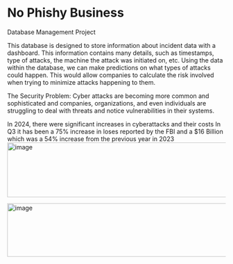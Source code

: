 # No Phishy Business
Database Management Project

This database is designed to store information about incident data with a dashboard. This information contains many details, such as timestamps, type of attacks, the machine the attack was initiated on, etc. Using the data within the database, we can make predictions on what types of attacks could happen. This would allow companies to calculate the risk involved when trying to minimize attacks happening to them.

The Security Problem: Cyber attacks are becoming more common and sophisticated and companies, organizations, and even individuals are struggling to deal with threats and notice vulnerabilities in their systems.


In 2024, there were significant increases in cyberattacks and their costs
In Q3 it has been a 75% increase in loses reported by the FBI and a $16 Billion which was a 54% increase from the previous year in 2023
<img width="2151" height="126" alt="image" src="https://github.com/user-attachments/assets/2fc61b3c-d1d0-4dfb-b0b5-98a894009aca" />


<img width="4695" height="123" alt="image" src="https://github.com/user-attachments/assets/d496a354-fbc8-4918-a468-5f15a174a365" />
